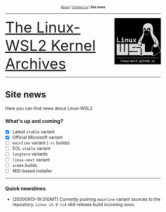 <p align="center"><font size="1"> <a href="https://linux-wsl2.github.io/about">About</a> | <a href="mailto:linux-wsl2.github.io">Contact us</a> | <b>Site news</b> </font></p>
<hr>
<img src="/images/image.png" width="150" title="WSL Avatar" align="right" /><font size="7"><a href="https://linux-wsl2.github.io">The Linux-WSL2 Kernel Archives</a></font>
<hr size="30">

# Site news
Here you can find news about Linux-WSL2

### What's up and coming?
- [x] Latest `stable` variant
- [x] Official Microsoft variant
- [ ] `mainline` variant (`-rc` builds)
- [ ] EOL `stable` variant
- [ ] `longterm` variants
- [ ] `linux-next` variant
- [ ] `arm64` builds
- [ ] MSI-based installer

---

### Quick newslines
- [20200913-19:31GMT] Currently pushing `mainline` variant sources to the repository. `Linux v5.9-rc4` x64 release build incoming soon.
